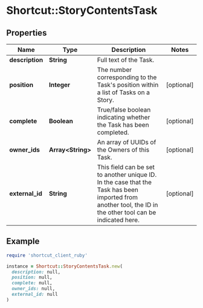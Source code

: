 # Shortcut::StoryContentsTask

## Properties

| Name | Type | Description | Notes |
| ---- | ---- | ----------- | ----- |
| **description** | **String** | Full text of the Task. |  |
| **position** | **Integer** | The number corresponding to the Task&#39;s position within a list of Tasks on a Story. | [optional] |
| **complete** | **Boolean** | True/false boolean indicating whether the Task has been completed. | [optional] |
| **owner_ids** | **Array&lt;String&gt;** | An array of UUIDs of the Owners of this Task. | [optional] |
| **external_id** | **String** | This field can be set to another unique ID. In the case that the Task has been imported from another tool, the ID in the other tool can be indicated here. | [optional] |

## Example

```ruby
require 'shortcut_client_ruby'

instance = Shortcut::StoryContentsTask.new(
  description: null,
  position: null,
  complete: null,
  owner_ids: null,
  external_id: null
)
```

